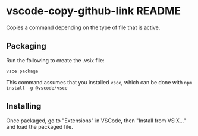 # vscode-copy-github-link README

Copies a command depending on the type of file that is active.

## Packaging

Run the following to create the .vsix file:

```shell
vsce package
```

This command assumes that you installed `vsce`, which can be done with `npm install -g @vscode/vsce`

## Installing

Once packaged, go to "Extensions" in VSCode, then "Install from VSIX..." and load the packaged file.
